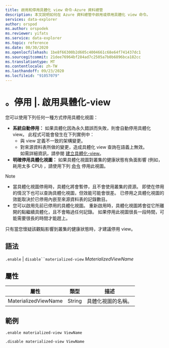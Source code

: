 ```yaml
---
title: 啟用和停用具體化 view 命令-Azure 資料總管
description: 本文說明如何在 Azure 資料總管中啟用或停用具體化 view 命令。
services: data-explorer
author: orspod
ms.author: orspodek
ms.reviewer: yifats
ms.service: data-explorer
ms.topic: reference
ms.date: 08/30/2020
ms.openlocfilehash: 1be8f66300b2d605c4004661c68e64f741437dc1
ms.sourcegitcommit: 21dee76964bf284ad7c2505a7b0b6896bca182cc
ms.translationtype: MT
ms.contentlocale: zh-TW
ms.lasthandoff: 09/23/2020
ms.locfileid: "91057079"
---
```

# <a name="disable--enable-materialized-view"></a>。停用 |. 啟用具體化-view

您可以使用下列任何一種方式停用具體化視圖：

* **系統自動停用：**  如果具體化因為永久錯誤而失敗，則會自動停用具體化 view。 此程式可能會發生在下列實例中： 
    * 與 view 定義不一致的架構變更。  
    * 對來源資料表所做的變更，造成具體化 view 查詢在語義上無效。 <br>
    如需詳細資訊，請參閱 [建立具體化-view](materialized-view-create.md)。
* **明確停用具體化視圖：**  如果具體化視圖對叢集的健康狀態有負面影響 (例如，耗用太多 CPU) ，請使用下列 [命令](#syntax) 停用此視圖。

> [!NOTE]
> * 當具體化視圖停用時，具體化將會暫停，且不會使用叢集的資源。 即使在停用的情況下也可以查詢具體化視圖，但效能可能會很差。 已停用之具體化視圖的效能取決於已停用內嵌至來源資料表的記錄數目。 
> * 您可以啟用先前已停用的具體化視圖。 重新啟用時，具體化視圖將會從它所離開的點繼續具體化，且不會略過任何記錄。 如果停用此視圖很長一段時間，可能需要很長的時間才能趕上。

只有當您懷疑該觀點影響到叢集的健康狀態時，才建議停用 view。

## <a name="syntax"></a>語法

`.enable` | `disable``materialized-view` *MaterializedViewName*

## <a name="properties"></a>屬性

|屬性|類型|描述
|----------------|-------|---|
|MaterializedViewName|String|具體化視圖的名稱。|

## <a name="example"></a>範例

```kusto
.enable materialized-view ViewName

.disable materialized-view ViewName
```